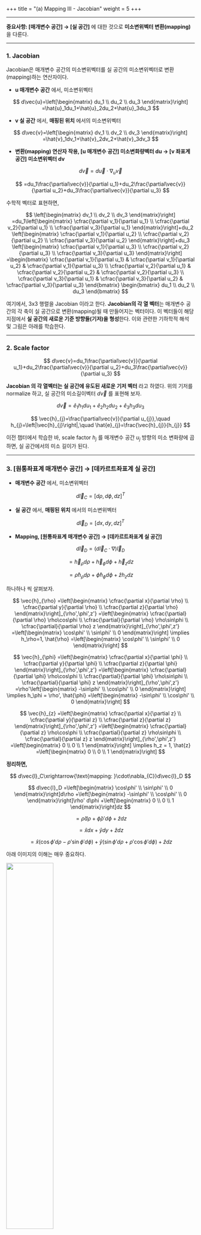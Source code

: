 +++
title = "(a) Mapping III - Jacobian"
weight = 5
+++

---

**중요사항: [매개변수 공간] → [실 공간]** 에 대한 것으로 **미소변위벡터 변환(mapping)** 을 다룬다.

---

### 1. Jacobian

Jacobian은 매개변수 공간의 미소변위벡터를 실 공간의 미소변위벡터로 변환(mapping)하는 연산자이다.

- **u 매개변수 공간** 에서, 미소변위벡터

$$
d\vec{u}=\left[\begin{matrix}
    du_1 \\ du_2 \\ du_3
\end{matrix}\right]
=\hat{u}_1du_1+\hat{u}_2du_2+\hat{u}_3du_3
$$

- **v 실 공간** 에서, **매핑된 위치** 에서의 미소변위벡터

$$
d\vec{v}=\left[\begin{matrix}
    dv_1 \\ dv_2 \\ dv_3
\end{matrix}\right]
=\hat{v}_1dv_1+\hat{v}_2dv_2+\hat{v}_3dv_3
$$

- **변환(mapping) 연산자 작용, [u 매개변수 공간] 미소변화량벡터 du → [v 좌표계 공간] 미소변위벡터 dv**

$$
d\vec{v}=d\vec{u}\cdot\nabla_{u}\vec{v}
$$

$$
=du_1\frac{\partial\vec{v}}{\partial u_1}+du_2\frac{\partial\vec{v}}{\partial u_2}+du_3\frac{\partial\vec{v}}{\partial u_3}
$$

수학적 벡터로 표현하면,

$$
\left[\begin{matrix}
    dv_1 \\ dv_2 \\ dv_3
\end{matrix}\right]
=du_1\left[\begin{matrix}
    \cfrac{\partial v_1}{\partial u_1} \\
    \cfrac{\partial v_2}{\partial u_1} \\
    \cfrac{\partial v_3}{\partial u_1}
\end{matrix}\right]+du_2
\left[\begin{matrix}
    \cfrac{\partial v_1}{\partial u_2} \\
    \cfrac{\partial v_2}{\partial u_2} \\
    \cfrac{\partial v_3}{\partial u_2}
\end{matrix}\right]+du_3
\left[\begin{matrix}
    \cfrac{\partial v_1}{\partial u_3} \\
    \cfrac{\partial v_2}{\partial u_3} \\
    \cfrac{\partial v_3}{\partial u_3}
\end{matrix}\right]
=\begin{bmatrix}
    \cfrac{\partial v_1}{\partial u_1} & \cfrac{\partial v_1}{\partial u_2} & \cfrac{\partial v_1}{\partial u_3} \\
    \cfrac{\partial v_2}{\partial u_1} & \cfrac{\partial v_2}{\partial u_2} & \cfrac{\partial v_2}{\partial u_3} \\
    \cfrac{\partial v_3}{\partial u_1} & \cfrac{\partial v_3}{\partial u_2} & \cfrac{\partial v_3}{\partial u_3}
\end{bmatrix}
\begin{bmatrix}
    du_1 \\ du_2 \\ du_3
\end{bmatrix}
$$

여기에서, 3x3 행렬을 Jacobian 이라고 한다. **Jacobian의 각 열 벡터**는 매개변수 공간의 각 축이 실 공간으로 변환(mapping)될 때 만들어지는 벡터이다. 이 벡터들이 해당 지점에서 **실 공간의 새로운 기준 방향들(기저)을 형성**한다. 이와 관련한 기하학적 해석 및 그림은 아래를 학습한다.

---

### 2. Scale factor

$$
d\vec{v}=du_1\frac{\partial\vec{v}}{\partial u_1}+du_2\frac{\partial\vec{v}}{\partial u_2}+du_3\frac{\partial\vec{v}}{\partial u_3}
$$

**Jacobian 의 각 열벡터는 실 공간에 유도된 새로운 기저 벡터** 라고 하였다. 
위의 기저를 normalize 하고, 실 공간의 미소길이벡터 $d\vec{v}$ 를 표현해 보자.

$$
d\vec{v}=\hat{e}_1h_1du_1+\hat{e}_2h_2du_2+\hat{e}_3h_3du_3
$$

$$
\vec{h}_{j}=\frac{\partial\vec{v}}{\partial u_{j}},\quad
h_{j}=\left|\vec{h}_{j}\right|,\quad
\hat{e}_{j}=\frac{\vec{h}_{j}}{h_{j}}
$$

이전 챕터에서 학습한 바, scale factor $h_j$ 를 매개변수 공간 $u_j$ 방향의 미소 변화량에 곱하면, 실 공간에서의 미소 길이가 된다.

---

### 3. [원통좌표계 매개변수 공간] → [데카르트좌표계 실 공간]

- **매개변수 공간** 에서, 미소변위벡터

$$
d\vec{l}_C=\left[d\rho,d\phi,dz\right]^T
$$

- **실 공간** 에서, **매핑된 위치** 에서의 미소변위벡터

$$
d\vec{l}_D=\left[dx,dy,dz\right]^T
$$

- **Mapping, [원통좌표계 매개변수 공간] → [데카르트좌표계 실 공간]**

$$
d\vec{l}_D=\left(d\vec{l}_C\cdot\nabla\right)\vec{l}_D
$$

$$
= \vec{h}_\rho d\rho + \vec{h}_\phi d\phi + \vec{h}_z dz
$$

$$
=\hat{\rho} h_\rho d\rho+\hat{\phi}h_\phi d\phi+\hat{z} h_z dz
$$

하나하나 씩 살펴보자.

$$
\vec{h}_{\rho}
=\left[\begin{matrix}
    \cfrac{\partial x}{\partial \rho} \\
    \cfrac{\partial y}{\partial \rho} \\
    \cfrac{\partial z}{\partial \rho}
\end{matrix}\right]_{\rho',\phi',z'}
=\left[\begin{matrix}
    \cfrac{\partial}{\partial \rho} \rho\cos\phi \\
    \cfrac{\partial}{\partial \rho} \rho\sin\phi \\
    \cfrac{\partial}{\partial \rho} z
\end{matrix}\right]_{\rho',\phi',z'}
=\left[\begin{matrix}
    \cos\phi' \\
    \sin\phi' \\
    0
\end{matrix}\right] \implies
h_\rho=1,
\hat{\rho}
=\left[\begin{matrix}
    \cos\phi' \\
    \sin\phi' \\
    0
\end{matrix}\right]
$$

$$
\vec{h}_{\phi}
=\left[\begin{matrix}
    \cfrac{\partial x}{\partial \phi} \\
    \cfrac{\partial y}{\partial \phi} \\
    \cfrac{\partial z}{\partial \phi}
\end{matrix}\right]_{\rho',\phi',z'}
=\left[\begin{matrix}
    \cfrac{\partial}{\partial \phi} \rho\cos\phi \\
    \cfrac{\partial}{\partial \phi} \rho\sin\phi \\
    \cfrac{\partial}{\partial \phi} z
\end{matrix}\right]_{\rho',\phi',z'}
=\rho'\left[\begin{matrix}
    -\sin\phi' \\
    \cos\phi' \\
    0
\end{matrix}\right] \implies
h_\phi = \rho',
\hat{\phi}
=\left[\begin{matrix}
    -\sin\phi' \\
    \cos\phi' \\
    0
\end{matrix}\right]
$$

$$
\vec{h}_{z}
=\left[\begin{matrix}
    \cfrac{\partial x}{\partial z} \\
    \cfrac{\partial y}{\partial z} \\
    \cfrac{\partial z}{\partial z}
\end{matrix}\right]_{\rho',\phi',z'}
=\left[\begin{matrix}
    \cfrac{\partial}{\partial z} \rho\cos\phi \\
    \cfrac{\partial}{\partial z} \rho\sin\phi \\
    \cfrac{\partial}{\partial z} z
\end{matrix}\right]_{\rho',\phi',z'}
=\left[\begin{matrix}
    0 \\
    0 \\
    1
\end{matrix}\right] \implies
h_z = 1,
\hat{z}
=\left[\begin{matrix}
    0 \\
    0 \\
    1
\end{matrix}\right]
$$

**정리하면,**

$$
d\vec{l}_C\xrightarrow{\text{mapping: }\cdot\nabla_{C}}d\vec{l}_D
$$

$$
d\vec{l}_D
=\left[\begin{matrix}
    \cos\phi' \\ \sin\phi' \\ 0
\end{matrix}\right]d\rho
+\left[\begin{matrix}
    -\sin\phi' \\ \cos\phi' \\ 0
\end{matrix}\right]\rho' d\phi
+\left[\begin{matrix}
    0 \\ 0 \\ 1
\end{matrix}\right]dz
$$

$$
=\hat{\rho}d\rho+\hat{\phi}\rho' d\phi+\hat{z}dz
$$

$$
=\hat{x}dx
+\hat{y}dy
+\hat{z}dz
$$

$$
=\hat{x}\left(\cos\phi' d\rho-\rho'\sin\phi' d\phi\right)
+\hat{y}\left(\sin\phi' d\rho+\rho'\cos\phi' d\phi\right)
+\hat{z}dz
$$

아래 이미지의 이해는 매우 중요하다.

<img src="image1.png" width="50%" height="auto">

---

### 4. [구좌표계 매개변수 공간] → [데카르트좌표계 실 공간]

- **매개변수 공간** 에서, 미소변위벡터

$$
d\vec{l}_S=\left[dr,d\theta,d\phi\right]^T
$$

- **실 공간** 에서, **매핑된 위치** 에서의 미소변위벡터

$$
d\vec{l}_D=\left[dx,dy,dz\right]^T
$$

- **Mapping, [원통좌표계 매개변수 공간] → [데카르트좌표계 실 공간]**

$$
d\vec{l}_D=\left(d\vec{l}_S\cdot\nabla\right)\vec{l}_D
$$

$$
= \vec{h}_r dr + \vec{h}_\theta d\theta + \vec{h}_\phi d\phi
$$

$$
=\hat{r} h_r dr+\hat{\theta}h_\theta d\theta+\hat{\phi} h_\phi d\phi
$$

하나하나 씩 살펴보자.

$$
\vec{h}_{r}
=\left[\begin{matrix}
    \cfrac{\partial x}{\partial r} \\
    \cfrac{\partial y}{\partial r} \\
    \cfrac{\partial z}{\partial r}
\end{matrix}\right]_{r',\theta',\phi'}
=\left[\begin{matrix}
    \cfrac{\partial}{\partial r} r\sin\theta\cos\phi \\
    \cfrac{\partial}{\partial r} r\sin\theta\sin\phi \\
    \cfrac{\partial}{\partial r} r\cos\theta
\end{matrix}\right]_{r',\theta',\phi'}
=\left[\begin{matrix}
    \sin\theta'\cos\phi' \\
    \sin\theta'\sin\phi' \\
    \cos\theta'
\end{matrix}\right] \implies
h_r=1,
\hat{r}
=\left[\begin{matrix}
    \sin\theta'\cos\phi' \\
    \sin\theta'\sin\phi' \\
    \cos\theta'
\end{matrix}\right] 
$$

$$
\vec{h}_{\theta}
=\left[\begin{matrix}
    \cfrac{\partial x}{\partial \theta} \\
    \cfrac{\partial y}{\partial \theta} \\
    \cfrac{\partial z}{\partial \theta}
\end{matrix}\right]_{r',\theta',\phi'}
=\left[\begin{matrix}
    \cfrac{\partial}{\partial \theta} r\sin\theta\cos\phi \\
    \cfrac{\partial}{\partial \theta} r\sin\theta\sin\phi \\
    \cfrac{\partial}{\partial \theta} r\cos\theta
\end{matrix}\right]_{r',\theta',\phi'}
=r'\left[\begin{matrix}
    \cos\theta'\cos\phi' \\
    \cos\theta'\sin\phi' \\
    -\sin\theta'
\end{matrix}\right] \implies
h_\theta = r',
\hat{\theta}
=\left[\begin{matrix}
    \cos\theta'\cos\phi' \\
    \cos\theta'\sin\phi' \\
    -\sin\theta'
\end{matrix}\right]
$$

$$
\vec{h}_{\phi}
=\left[\begin{matrix}
    \cfrac{\partial x}{\partial \phi} \\
    \cfrac{\partial y}{\partial \phi} \\
    \cfrac{\partial z}{\partial \phi}
\end{matrix}\right]_{r',\theta',\phi'}
=\left[\begin{matrix}
    \cfrac{\partial}{\partial \phi} r\sin\theta\cos\phi \\
    \cfrac{\partial}{\partial \phi} r\sin\theta\sin\phi \\
    \cfrac{\partial}{\partial \phi} r\cos\theta
\end{matrix}\right]_{r',\theta',\phi'}
=r'\sin\theta'\left[\begin{matrix}
    -\sin\phi' \\
    \cos\phi' \\
    0
\end{matrix}\right] \implies
h_\phi = r'\sin\theta',
\hat{\phi}
=\left[\begin{matrix}
    -\sin\phi' \\
    \cos\phi' \\
    0
\end{matrix}\right]
$$

**정리하면,**

$$
d\vec{l}_S\xrightarrow{\text{mapping: }\cdot\nabla_{S}}d\vec{l}_D
$$

$$
d\vec{l}_D
=\left[\begin{matrix}
    \sin\theta'\cos\phi' \\
    \sin\theta'\sin\phi' \\
    \cos\theta'
\end{matrix}\right]dr
+\left[\begin{matrix}
    \cos\theta'\cos\phi' \\
    \cos\theta'\sin\phi' \\
    -\sin\theta'
\end{matrix}\right]r'd\theta
+\left[\begin{matrix}
    -\sin\phi' \\
    \cos\phi' \\
    0
\end{matrix}\right]r'\sin\theta' d\phi
$$

$$
=\hat{r}dr+\hat{\theta}r' d\theta+\hat{\phi}r'\sin\theta'd\phi
$$

$$
=\hat{x}dx
+\hat{y}dy
+\hat{z}dz
$$

아래 이미지의 이해는 매우 중요하다.

<img src="image2.png" width="50%" height="auto">

<img src="image3.png" width="50%" height="auto">